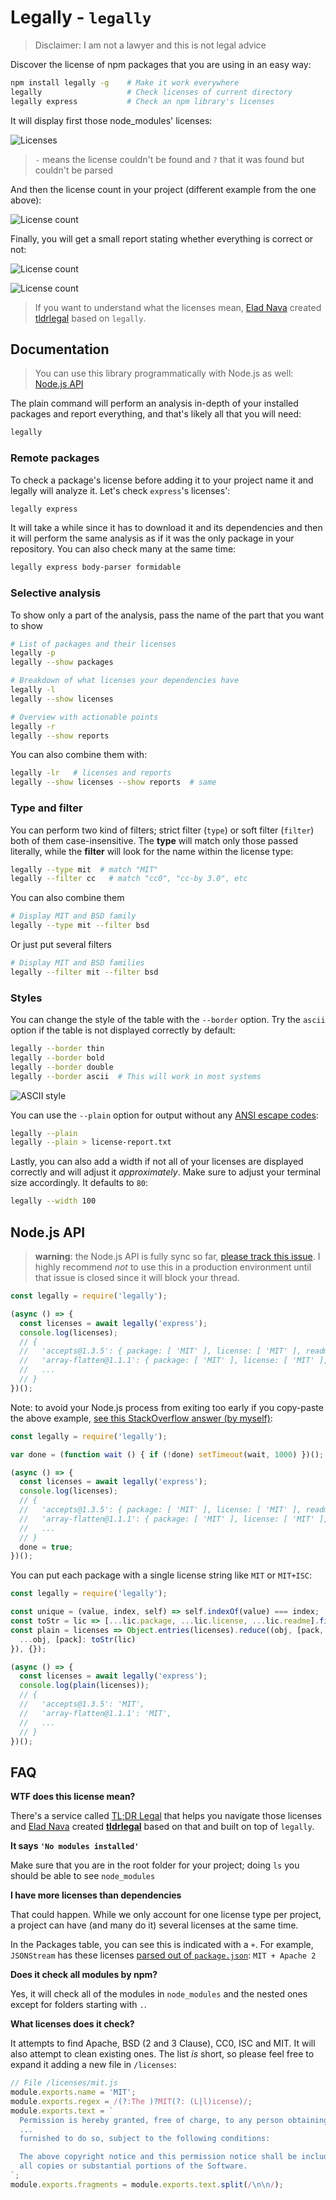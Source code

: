 # Legally - `legally`

> Disclaimer: I am not a lawyer and this is not legal advice

Discover the license of npm packages that you are using in an easy way:

```bash
npm install legally -g    # Make it work everywhere
legally                   # Check licenses of current directory
legally express           # Check an npm library's licenses
```

It will display first those node_modules' licenses:

![Licenses](images/packages.png)

> `-` means the license couldn't be found and `?` that it was found but couldn't be parsed

And then the license count in your project (different example from the one above):

![License count](images/licenses.png)

Finally, you will get a small report stating whether everything is correct or not:

![License count](images/reports-clear.png)

![License count](images/reports-error.png)

> If you want to understand what the licenses mean, [Elad Nava](https://eladnava.com/) created [tldrlegal](https://github.com/eladnava/tldrlegal) based on `legally`.



## Documentation

> You can use this library programmatically with Node.js as well: [Node.js API](#nodejs-api)

The plain command will perform an analysis in-depth of your installed packages and report everything, and that's likely all that you will need:

```bash
legally
```


### Remote packages

To check a package's license before adding it to your project name it and legally will analyze it. Let's check `express`'s licenses':

```bash
legally express
```

It will take a while since it has to download it and its dependencies and then it will perform the same analysis as if it was the only package in your repository. You can also check many at the same time:

```bash
legally express body-parser formidable
```


### Selective analysis

To show only a part of the analysis, pass the name of the part that you want to show

```bash
# List of packages and their licenses
legally -p
legally --show packages

# Breakdown of what licenses your dependencies have
legally -l
legally --show licenses

# Overview with actionable points
legally -r
legally --show reports
```

You can also combine them with:

```bash
legally -lr   # licenses and reports
legally --show licenses --show reports  # same
```



### Type and filter

You can perform two kind of filters; strict filter (`type`) or soft filter (`filter`) both of them case-insensitive. The **type** will match only those passed literally, while the **filter** will look for the name within the license type:

```bash
legally --type mit  # match "MIT"
legally --filter cc   # match "cc0", "cc-by 3.0", etc
```

You can also combine them

```bash
# Display MIT and BSD family
legally --type mit --filter bsd
```

Or just put several filters

```bash
# Display MIT and BSD families
legally --filter mit --filter bsd
```




### Styles

You can change the style of the table with the `--border` option. Try the `ascii` option if the table is not displayed correctly by default:

```bash
legally --border thin
legally --border bold
legally --border double
legally --border ascii  # This will work in most systems
```

![ASCII style](images/borders.png)

You can use the `--plain` option for output without any [ANSI escape codes](https://en.wikipedia.org/wiki/ANSI_escape_code):

```bash
legally --plain
legally --plain > license-report.txt
```

Lastly, you can also add a width if not all of your licenses are displayed correctly and will adjust it *approximately*. Make sure to adjust your terminal size accordingly. It defaults to `80`:

```bash
legally --width 100
```


## Node.js API

> **warning**: the Node.js API is fully sync so far, [please track this issue](https://github.com/franciscop/legally/issues/19). I highly recommend *not* to use this in a production environment until that issue is closed since it will block your thread.

```js
const legally = require('legally');

(async () => {
  const licenses = await legally('express');
  console.log(licenses);
  // {
  //   'accepts@1.3.5': { package: [ 'MIT' ], license: [ 'MIT' ], readme: [] },
  //   'array-flatten@1.1.1': { package: [ 'MIT' ], license: [ 'MIT' ], readme: [] },
  //   ...
  // }
})();
```

Note: to avoid your Node.js process from exiting too early if you copy-paste the above example, [see this StackOverflow answer (by myself)](https://stackoverflow.com/a/50451612/938236):

```js
const legally = require('legally');

var done = (function wait () { if (!done) setTimeout(wait, 1000) })();

(async () => {
  const licenses = await legally('express');
  console.log(licenses);
  // {
  //   'accepts@1.3.5': { package: [ 'MIT' ], license: [ 'MIT' ], readme: [] },
  //   'array-flatten@1.1.1': { package: [ 'MIT' ], license: [ 'MIT' ], readme: [] },
  //   ...
  // }
  done = true;
})();
```

You can put each package with a single license string like `MIT` or `MIT+ISC`:

```js
const legally = require('legally');

const unique = (value, index, self) => self.indexOf(value) === index;
const toStr = lic => [...lic.package, ...lic.license, ...lic.readme].filter(unique).join('+');
const plain = licenses => Object.entries(licenses).reduce((obj, [pack, lic]) => ({
  ...obj, [pack]: toStr(lic)
}), {});

(async () => {
  const licenses = await legally('express');
  console.log(plain(licenses));
  // {
  //   'accepts@1.3.5': 'MIT',
  //   'array-flatten@1.1.1': 'MIT',
  //   ...
  // }
})();
```



## FAQ

**WTF does this license mean?**

There's a service called [TL;DR Legal](https://tldrlegal.com/) that helps you navigate those licenses and [Elad Nava](https://eladnava.com/) created [**tldrlegal**](https://github.com/eladnava/tldrlegal) based on that and built on top of `legally`.


**It says `'No modules installed'`**

Make sure that you are in the root folder for your project; doing `ls` you should be able to see `node_modules`


**I have more licenses than dependencies**

That could happen. While we only account for one license type per project, a project can have (and many do it) several licenses at the same time.

In the Packages table, you can see this is indicated with a `+`. For example, `JSONStream` has these licenses [parsed out of `package.json`](https://github.com/dominictarr/JSONStream/blob/master/package.json#L10): `MIT + Apache 2`


**Does it check all modules by npm?**

Yes, it will check all of the modules in `node_modules` and the nested ones except for folders starting with `.`.


**What licenses does it check?**

It attempts to find Apache, BSD (2 and 3 Clause), CC0, ISC and MIT. It will also attempt to clean existing ones. The list *is* short, so please feel free to expand it adding a new file in `/licenses`:

```js
// File /licenses/mit.js
module.exports.name = 'MIT';
module.exports.regex = /(?:The )?MIT(?: (L|l)icense)/;
module.exports.text = `
  Permission is hereby granted, free of charge, to any person obtaining a copy
  ...
  furnished to do so, subject to the following conditions:

  The above copyright notice and this permission notice shall be included in
  all copies or substantial portions of the Software.
`;
module.exports.fragments = module.exports.text.split(/\n\n/);
```
